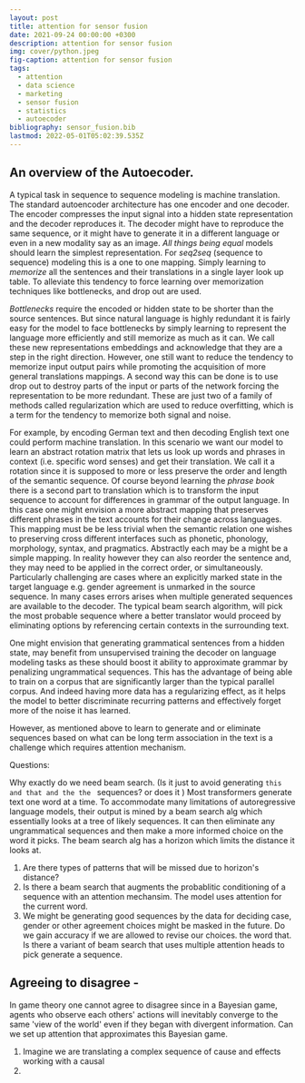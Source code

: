 ```yaml
---
layout: post
title: attention for sensor fusion
date: 2021-09-24 00:00:00 +0300
description: attention for sensor fusion
img: cover/python.jpeg
fig-caption: attention for sensor fusion
tags:
  - attention
  - data science
  - marketing
  - sensor fusion
  - statistics
  - autoecoder
bibliography: sensor_fusion.bib
lastmod: 2022-05-01T05:02:39.535Z
---
```


## An overview of the Autoecoder.

A typical task in sequence to sequence modeling is machine translation. The standard autoencoder architecture has one encoder and one decoder. The encoder compresses the input signal into a hidden state representation and the decoder reproduces it. The decoder might have to reproduce the same sequence, or it might have to generate it in a different language or even in a new modality say as an image. *All things being equal* models should learn the simplest representation. For *seq2seq* (sequence to sequence) modeling this is a one to one mapping. Simply learning to *memorize* all the sentences and their translations in a single layer look up table. To alleviate this tendency to force learning over memorization techniques like bottlenecks, and drop out are used. 

*Bottlenecks* require the encoded or hidden state to be shorter than the source sentences. But since natural language is highly redundant it is fairly easy for the model to face bottlenecks by simply learning to represent the language more efficiently and still memorize as much as it can. We call these new representations embeddings and acknowledge that they are a step in the right direction. However, one still want to reduce the tendency to memorize input output pairs while promoting the acquisition of more general translations mappings. A second way this can be done is to use drop out to destroy parts of the input or parts of the network forcing the representation to be more redundant. These are just two of a family of methods called regularization which are used to reduce overfitting, which is a term for the tendency to memorize both signal and noise.

For example, by encoding German text and then decoding English text one could perform machine translation. In this scenario we want our model to learn an abstract rotation matrix that lets us look up words and phrases in context (i.e. specific word senses) and get their translation. We call it a rotation since it is supposed to more or less preserve the order and length of the semantic sequence. Of course beyond learning the *phrase book* there is a second part to translation which is to transform the input sequence to account for differences in grammar of the output language. In this case one might envision a more abstract mapping that preserves different phrases in the text accounts for their change across languages. This mapping must be  be less trivial when the semantic relation one wishes to preserving cross different interfaces such as phonetic, phonology, morphology, syntax, and pragmatics. Abstractly each may be a might be a simple mapping. In reality however they can also reorder the sentence and, they may need to be applied in the correct order, or simultaneously. Particularly challenging are cases where an explicitly marked state in the target language e.g. gender agreement is unmarked in the source sequence. In many cases errors arises when multiple generated sequences are available to the decoder. The typical beam search algorithm, will pick the most probable sequence where a better translator would proceed by eliminating options by referencing certain contexts in the surrounding text.

One might envision that generating grammatical sentences from a hidden state, may benefit from unsupervised training the decoder on language modeling tasks as these should boost it ability to approximate grammar by penalizing ungrammatical sequences. This has the advantage of being able to train on a corpus that are significantly larger than the typical parallel corpus. And indeed having more data has a regularizing effect, as it helps the model to better discriminate recurring patterns and effectively forget more of the noise it has learned.

However, as mentioned above to learn to generate and or eliminate sequences based on what can be long term association in the text is a challenge which requires attention mechanism.


Questions:

Why exactly do we need beam search. (Is it just to avoid generating `this and that and the the `  sequences? or does it )
Most transformers generate text one word at a time. To accommodate many limitations of autoregressive language models, their output is mined by a beam search alg which essentially looks at a tree of likely sequences. It can then eliminate any ungrammatical sequences and then make a more informed choice on the word it picks. The beam search alg has a horizon which limits the distance it looks at.
1. Are there types of patterns that will be missed due to horizon's distance?
1. Is there a beam search that augments the probablitic conditioning of a sequence with an attention mechansim. The model uses attention for the current word. 
1. We might be generating good sequences by the data for deciding case, gender or other agreement choices might be masked in the future. Do we gain accuracy if we are allowed to revise our choices. 
 the word that. Is there a variant of beam search that uses multiple attention heads to pick generate a sequence.


## Agreeing to disagree - 
In game theory one cannot agree to disagree since in a Bayesian game, agents who observe each others' actions will inevitably converge to the same 'view of the world' even if they began with divergent information. Can we set up attention that approximates this Bayesian game.
1. Imagine we are translating a complex sequence of cause and effects working with a causal
1. 